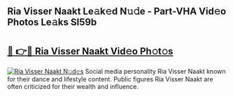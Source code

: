 ## Ria Visser Naakt Le𝚊k𝚎d N𝚞𝚍e - Part-VHA Vid𝚎o Photos Le𝚊ks SI59b

# <h2><a href="http://fb3my3u.evod.top/?m=Ria+Visser+Naakt">🔗 👉🔴 Ria Visser Naakt Vid𝚎o Ph𝚘t𝚘s</a></h2>

[![Ria Visser Naakt N𝚞d𝚎s](https://i.imgur.com/8V9OHl7.gif)](http://fb3my3u.evod.top/?m=Ria+Visser+Naakt)
Social media personality Ria Visser Naakt known for their dance and lifestyle content. Public figures Ria Visser Naakt are often criticized for their wealth and influence. 
